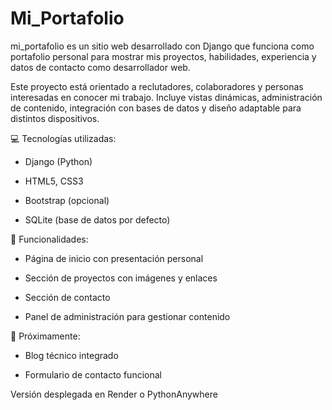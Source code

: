 # Mi_Portafolio
mi_portafolio es un sitio web desarrollado con Django que funciona como portafolio personal para mostrar mis proyectos, habilidades, experiencia y datos de contacto como desarrollador web.

Este proyecto está orientado a reclutadores, colaboradores y personas interesadas en conocer mi trabajo. Incluye vistas dinámicas, administración de contenido, integración con bases de datos y diseño adaptable para distintos dispositivos.

💻 Tecnologías utilizadas:

  - Django (Python)

  - HTML5, CSS3

  - Bootstrap (opcional)

  - SQLite (base de datos por defecto)

📌 Funcionalidades:

  - Página de inicio con presentación personal

  - Sección de proyectos con imágenes y enlaces

  - Sección de contacto

  - Panel de administración para gestionar contenido

🚀 Próximamente:

  - Blog técnico integrado

  - Formulario de contacto funcional

Versión desplegada en Render o PythonAnywhere

